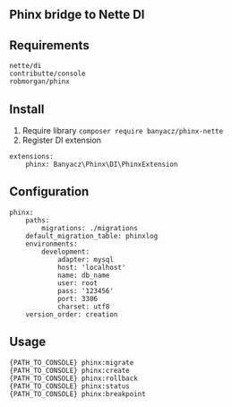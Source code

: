 Phinx bridge to Nette DI
--

Requirements
---

```
nette/di
contributte/console
robmorgan/phinx
```



Install
---

1) Require library  ``composer require banyacz/phinx-nette``
2) Register DI extension 

``` 
extensions:
    phinx: Banyacz\Phinx\DI\PhinxExtension
```



Configuration
---

```
phinx:
    paths:
        migrations: ./migrations
    default_migration_table: phinxlog
    environments:
        development:
            adapter: mysql
            host: 'localhost'
            name: db_name
            user: root
            pass: '123456'
            port: 3306
            charset: utf8
    version_order: creation
```


Usage
---
```
{PATH_TO_CONSOLE} phinx:migrate 
{PATH_TO_CONSOLE} phinx:create 
{PATH_TO_CONSOLE} phinx:rollback 
{PATH_TO_CONSOLE} phinx:status
{PATH_TO_CONSOLE} phinx:breakpoint  
```